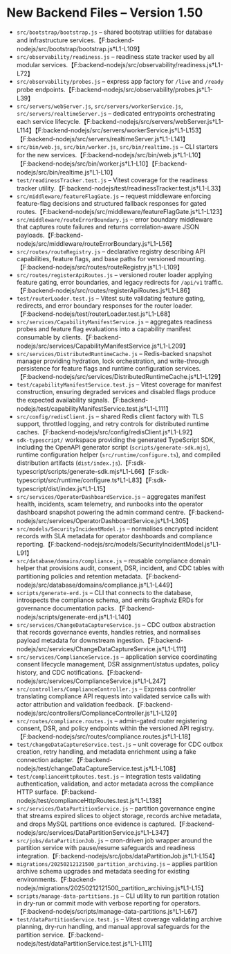 # New Backend Files – Version 1.50

- `src/bootstrap/bootstrap.js` – shared bootstrap utilities for database and infrastructure services.【F:backend-nodejs/src/bootstrap/bootstrap.js†L1-L109】
- `src/observability/readiness.js` – readiness state tracker used by all modular services.【F:backend-nodejs/src/observability/readiness.js†L1-L72】
- `src/observability/probes.js` – express app factory for `/live` and `/ready` probe endpoints.【F:backend-nodejs/src/observability/probes.js†L1-L39】
- `src/servers/webServer.js`, `src/servers/workerService.js`, `src/servers/realtimeServer.js` – dedicated entrypoints orchestrating each service lifecycle.【F:backend-nodejs/src/servers/webServer.js†L1-L114】【F:backend-nodejs/src/servers/workerService.js†L1-L153】【F:backend-nodejs/src/servers/realtimeServer.js†L1-L141】
- `src/bin/web.js`, `src/bin/worker.js`, `src/bin/realtime.js` – CLI starters for the new services.【F:backend-nodejs/src/bin/web.js†L1-L10】【F:backend-nodejs/src/bin/worker.js†L1-L10】【F:backend-nodejs/src/bin/realtime.js†L1-L10】
- `test/readinessTracker.test.js` – Vitest coverage for the readiness tracker utility.【F:backend-nodejs/test/readinessTracker.test.js†L1-L33】
- `src/middleware/featureFlagGate.js` – request middleware enforcing feature-flag decisions and structured fallback responses for gated routes.【F:backend-nodejs/src/middleware/featureFlagGate.js†L1-L123】
- `src/middleware/routeErrorBoundary.js` – error boundary middleware that captures route failures and returns correlation-aware JSON payloads.【F:backend-nodejs/src/middleware/routeErrorBoundary.js†L1-L56】
- `src/routes/routeRegistry.js` – declarative registry describing API capabilities, feature flags, and base paths for versioned mounting.【F:backend-nodejs/src/routes/routeRegistry.js†L1-L109】
- `src/routes/registerApiRoutes.js` – versioned router loader applying feature gating, error boundaries, and legacy redirects for `/api/v1` traffic.【F:backend-nodejs/src/routes/registerApiRoutes.js†L1-L86】
- `test/routerLoader.test.js` – Vitest suite validating feature gating, redirects, and error boundary responses for the router loader.【F:backend-nodejs/test/routerLoader.test.js†L1-L68】
- `src/services/CapabilityManifestService.js` – aggregates readiness probes and feature flag evaluations into a capability manifest consumable by clients.【F:backend-nodejs/src/services/CapabilityManifestService.js†L1-L209】
- `src/services/DistributedRuntimeCache.js` – Redis-backed snapshot manager providing hydration, lock orchestration, and write-through persistence for feature flags and runtime configuration services.【F:backend-nodejs/src/services/DistributedRuntimeCache.js†L1-L129】
- `test/capabilityManifestService.test.js` – Vitest coverage for manifest construction, ensuring degraded services and disabled flags produce the expected availability signals.【F:backend-nodejs/test/capabilityManifestService.test.js†L1-L111】
- `src/config/redisClient.js` – shared Redis client factory with TLS support, throttled logging, and retry controls for distributed runtime caches.【F:backend-nodejs/src/config/redisClient.js†L1-L92】
- `sdk-typescript/` workspace providing the generated TypeScript SDK, including the OpenAPI generator script (`scripts/generate-sdk.mjs`), runtime configuration helper (`src/runtime/configure.ts`), and compiled distribution artifacts (`dist/index.js`).【F:sdk-typescript/scripts/generate-sdk.mjs†L1-L66】【F:sdk-typescript/src/runtime/configure.ts†L1-L83】【F:sdk-typescript/dist/index.js†L1-L15】
- `src/services/OperatorDashboardService.js` – aggregates manifest health, incidents, scam telemetry, and runbooks into the operator dashboard snapshot powering the admin command centre.【F:backend-nodejs/src/services/OperatorDashboardService.js†L1-L305】
- `src/models/SecurityIncidentModel.js` – normalises encrypted incident records with SLA metadata for operator dashboards and compliance reporting.【F:backend-nodejs/src/models/SecurityIncidentModel.js†L1-L91】
- `src/database/domains/compliance.js` – reusable compliance domain helper that provisions audit, consent, DSR, incident, and CDC tables with partitioning policies and retention metadata.【F:backend-nodejs/src/database/domains/compliance.js†L1-L449】
- `scripts/generate-erd.js` – CLI that connects to the database, introspects the compliance schema, and emits Graphviz ERDs for governance documentation packs.【F:backend-nodejs/scripts/generate-erd.js†L1-L140】
- `src/services/ChangeDataCaptureService.js` – CDC outbox abstraction that records governance events, handles retries, and normalises payload metadata for downstream ingestion.【F:backend-nodejs/src/services/ChangeDataCaptureService.js†L1-L111】
- `src/services/ComplianceService.js` – application service coordinating consent lifecycle management, DSR assignment/status updates, policy history, and CDC notifications.【F:backend-nodejs/src/services/ComplianceService.js†L1-L247】
- `src/controllers/ComplianceController.js` – Express controller translating compliance API requests into validated service calls with actor attribution and validation feedback.【F:backend-nodejs/src/controllers/ComplianceController.js†L1-L129】
- `src/routes/compliance.routes.js` – admin-gated router registering consent, DSR, and policy endpoints within the versioned API registry.【F:backend-nodejs/src/routes/compliance.routes.js†L1-L18】
- `test/changeDataCaptureService.test.js` – unit coverage for CDC outbox creation, retry handling, and metadata enrichment using a fake connection adapter.【F:backend-nodejs/test/changeDataCaptureService.test.js†L1-L108】
- `test/complianceHttpRoutes.test.js` – integration tests validating authentication, validation, and actor metadata across the compliance HTTP surface.【F:backend-nodejs/test/complianceHttpRoutes.test.js†L1-L138】
- `src/services/DataPartitionService.js` – partition governance engine that streams expired slices to object storage, records archive metadata, and drops MySQL partitions once evidence is captured.【F:backend-nodejs/src/services/DataPartitionService.js†L1-L347】
- `src/jobs/dataPartitionJob.js` – cron-driven job wrapper around the partition service with pause/resume safeguards and readiness integration.【F:backend-nodejs/src/jobs/dataPartitionJob.js†L1-L154】
- `migrations/20250212121500_partition_archiving.js` – applies partition archive schema upgrades and metadata seeding for existing environments.【F:backend-nodejs/migrations/20250212121500_partition_archiving.js†L1-L15】
- `scripts/manage-data-partitions.js` – CLI utility to run partition rotation in dry-run or commit mode with verbose reporting for operators.【F:backend-nodejs/scripts/manage-data-partitions.js†L1-L67】
- `test/dataPartitionService.test.js` – Vitest coverage validating archive planning, dry-run handling, and manual approval safeguards for the partition service.【F:backend-nodejs/test/dataPartitionService.test.js†L1-L111】

